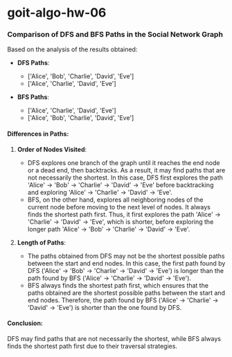 # goit-algo-hw-06

### Comparison of DFS and BFS Paths in the Social Network Graph

Based on the analysis of the results obtained:

- **DFS Paths**: 
    - ['Alice', 'Bob', 'Charlie', 'David', 'Eve']
    - ['Alice', 'Charlie', 'David', 'Eve']

- **BFS Paths**: 
    - ['Alice', 'Charlie', 'David', 'Eve']
    - ['Alice', 'Bob', 'Charlie', 'David', 'Eve']

#### Differences in Paths:

1. **Order of Nodes Visited**:
   - DFS explores one branch of the graph until it reaches the end node or a dead end, then backtracks. As a result, it may find paths that are not necessarily the shortest. In this case, DFS first explores the path 'Alice' -> 'Bob' -> 'Charlie' -> 'David' -> 'Eve' before backtracking and exploring 'Alice' -> 'Charlie' -> 'David' -> 'Eve'.
   - BFS, on the other hand, explores all neighboring nodes of the current node before moving to the next level of nodes. It always finds the shortest path first. Thus, it first explores the path 'Alice' -> 'Charlie' -> 'David' -> 'Eve', which is shorter, before exploring the longer path 'Alice' -> 'Bob' -> 'Charlie' -> 'David' -> 'Eve'.

2. **Length of Paths**:
   - The paths obtained from DFS may not be the shortest possible paths between the start and end nodes. In this case, the first path found by DFS ('Alice' -> 'Bob' -> 'Charlie' -> 'David' -> 'Eve') is longer than the path found by BFS ('Alice' -> 'Charlie' -> 'David' -> 'Eve').
   - BFS always finds the shortest path first, which ensures that the paths obtained are the shortest possible paths between the start and end nodes. Therefore, the path found by BFS ('Alice' -> 'Charlie' -> 'David' -> 'Eve') is shorter than the one found by DFS.

#### Conclusion:
DFS may find paths that are not necessarily the shortest, while BFS always finds the shortest path first due to their traversal strategies.

